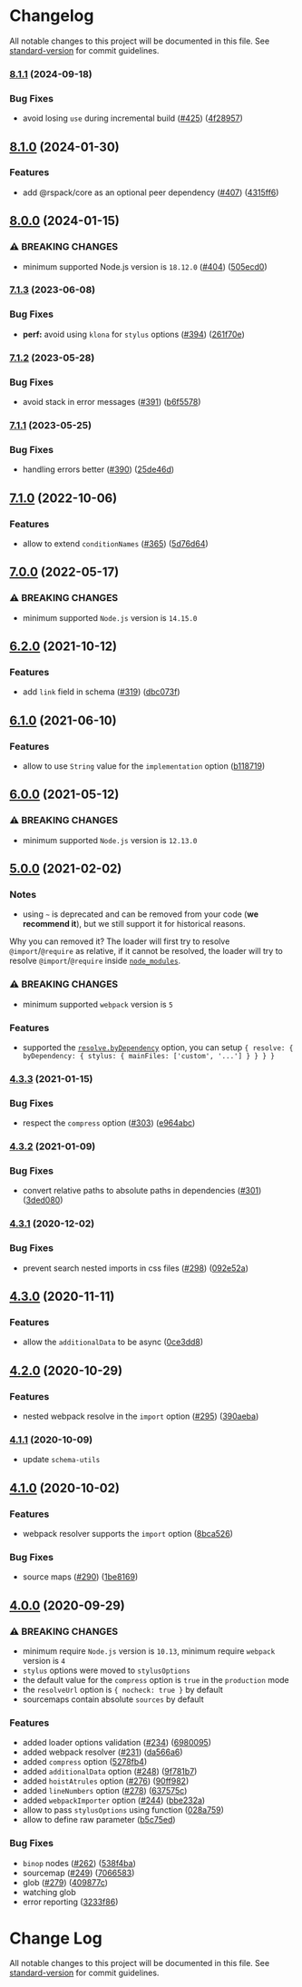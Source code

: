 # Changelog

All notable changes to this project will be documented in this file. See [standard-version](https://github.com/conventional-changelog/standard-version) for commit guidelines.

### [8.1.1](https://github.com/webpack-contrib/stylus-loader/compare/v8.1.0...v8.1.1) (2024-09-18)


### Bug Fixes

* avoid losing `use` during incremental build ([#425](https://github.com/webpack-contrib/stylus-loader/issues/425)) ([4f28957](https://github.com/webpack-contrib/stylus-loader/commit/4f28957af51522d4ab2fc8f591d11f53191d66b8))

## [8.1.0](https://github.com/webpack-contrib/stylus-loader/compare/v8.0.0...v8.1.0) (2024-01-30)


### Features

* add @rspack/core as an optional peer dependency ([#407](https://github.com/webpack-contrib/stylus-loader/issues/407)) ([4315ff6](https://github.com/webpack-contrib/stylus-loader/commit/4315ff62556ba33b3c95f5807f253ca4585f9808))

## [8.0.0](https://github.com/webpack-contrib/stylus-loader/compare/v7.1.3...v8.0.0) (2024-01-15)


### ⚠ BREAKING CHANGES

* minimum supported Node.js version is `18.12.0` ([#404](https://github.com/webpack-contrib/stylus-loader/issues/404)) ([505ecd0](https://github.com/webpack-contrib/stylus-loader/commit/505ecd009090e93597c6931ad1ec621c8e9240e5))

### [7.1.3](https://github.com/webpack-contrib/stylus-loader/compare/v7.1.2...v7.1.3) (2023-06-08)


### Bug Fixes

* **perf:** avoid using `klona` for `stylus` options ([#394](https://github.com/webpack-contrib/stylus-loader/issues/394)) ([261f70e](https://github.com/webpack-contrib/stylus-loader/commit/261f70edaaa2435f3fe2637abadba2e6a84dc1a9))

### [7.1.2](https://github.com/webpack-contrib/stylus-loader/compare/v7.1.1...v7.1.2) (2023-05-28)


### Bug Fixes

* avoid stack in error messages ([#391](https://github.com/webpack-contrib/stylus-loader/issues/391)) ([b6f5578](https://github.com/webpack-contrib/stylus-loader/commit/b6f55783df2b4233383d96fad574906f6ccb26b8))

### [7.1.1](https://github.com/webpack-contrib/stylus-loader/compare/v7.1.0...v7.1.1) (2023-05-25)


### Bug Fixes

* handling errors better ([#390](https://github.com/webpack-contrib/stylus-loader/issues/390)) ([25de46d](https://github.com/webpack-contrib/stylus-loader/commit/25de46dcff4a9d989a706fc198919f0e5cf07efa))

## [7.1.0](https://github.com/webpack-contrib/stylus-loader/compare/v7.0.0...v7.1.0) (2022-10-06)


### Features

* allow to extend `conditionNames` ([#365](https://github.com/webpack-contrib/stylus-loader/issues/365)) ([5d76d64](https://github.com/webpack-contrib/stylus-loader/commit/5d76d646585a80b3b5729540850c1f66fdf9aaf0))

## [7.0.0](https://github.com/webpack-contrib/stylus-loader/compare/v6.2.0...v7.0.0) (2022-05-17)

### ⚠ BREAKING CHANGES

* minimum supported `Node.js` version is `14.15.0`

## [6.2.0](https://github.com/webpack-contrib/stylus-loader/compare/v6.1.0...v6.2.0) (2021-10-12)


### Features

* add `link` field in schema ([#319](https://github.com/webpack-contrib/stylus-loader/issues/319)) ([dbc073f](https://github.com/webpack-contrib/stylus-loader/commit/dbc073f942af280fec2e72365f42ab92eb9ef7b3))

## [6.1.0](https://github.com/webpack-contrib/stylus-loader/compare/v6.0.0...v6.1.0) (2021-06-10)


### Features

* allow to use `String` value for the `implementation` option ([b118719](https://github.com/webpack-contrib/stylus-loader/commit/b1187196de0755417f12d81aa72ea2629d946371))

## [6.0.0](https://github.com/webpack-contrib/stylus-loader/compare/v5.0.0...v6.0.0) (2021-05-12)


### ⚠ BREAKING CHANGES

* minimum supported `Node.js` version is `12.13.0`

## [5.0.0](https://github.com/webpack-contrib/stylus-loader/compare/v4.3.3...v5.0.0) (2021-02-02)


### Notes

* using `~` is deprecated and can be removed from your code (**we recommend it**), but we still support it for historical reasons. 

Why you can removed it?
The loader will first try to resolve `@import`/`@require` as relative, if it cannot be resolved, the loader will try to resolve `@import`/`@require` inside [`node_modules`](https://webpack.js.org/configuration/resolve/#resolve-modules).

### ⚠ BREAKING CHANGES

* minimum supported `webpack` version is `5`

### Features

* supported the [`resolve.byDependency`](https://webpack.js.org/configuration/resolve/#resolvebydependency) option, you can setup `{ resolve: { byDependency: { stylus: { mainFiles: ['custom', '...'] } } } }`

### [4.3.3](https://github.com/webpack-contrib/stylus-loader/compare/v4.3.2...v4.3.3) (2021-01-15)


### Bug Fixes

* respect the `compress` option ([#303](https://github.com/webpack-contrib/stylus-loader/issues/303)) ([e964abc](https://github.com/webpack-contrib/stylus-loader/commit/e964abcf18147c1a3894e47cc9e8970379ae33e6))

### [4.3.2](https://github.com/webpack-contrib/stylus-loader/compare/v4.3.1...v4.3.2) (2021-01-09)


### Bug Fixes

* convert relative paths to absolute paths in dependencies ([#301](https://github.com/webpack-contrib/stylus-loader/issues/301)) ([3ded080](https://github.com/webpack-contrib/stylus-loader/commit/3ded080fdc0425c3ebdf41f3204a36bae2eaa02c))

### [4.3.1](https://github.com/webpack-contrib/stylus-loader/compare/v4.3.0...v4.3.1) (2020-12-02)


### Bug Fixes

* prevent search nested imports in css files ([#298](https://github.com/webpack-contrib/stylus-loader/issues/298)) ([092e52a](https://github.com/webpack-contrib/stylus-loader/commit/092e52a5463f7997b3a9545bf636f3bee8fd9dd3))

## [4.3.0](https://github.com/webpack-contrib/stylus-loader/compare/v4.2.0...v4.3.0) (2020-11-11)


### Features

* allow the `additionalData` to be async ([0ce3dd8](https://github.com/webpack-contrib/stylus-loader/commit/0ce3dd83cf0b3135272cc6bdb045663c09288fec))

## [4.2.0](https://github.com/webpack-contrib/stylus-loader/compare/v4.1.1...v4.2.0) (2020-10-29)


### Features

* nested webpack resolve in the `import` option ([#295](https://github.com/webpack-contrib/stylus-loader/issues/295)) ([390aeba](https://github.com/webpack-contrib/stylus-loader/commit/390aeba85ab3f29f86e18f9b94d36c403091e560))

### [4.1.1](https://github.com/webpack-contrib/stylus-loader/compare/v4.1.0...v4.1.1) (2020-10-09)

* update `schema-utils`

## [4.1.0](https://github.com/webpack-contrib/stylus-loader/compare/v4.0.0...v4.1.0) (2020-10-02)


### Features

* webpack resolver supports the `import` option ([8bca526](https://github.com/webpack-contrib/stylus-loader/commit/8bca5262b5b3223108d14f8e10617ae6ca8dd85f))


### Bug Fixes

* source maps ([#290](https://github.com/webpack-contrib/stylus-loader/issues/290)) ([1be8169](https://github.com/webpack-contrib/stylus-loader/commit/1be8169c888d1a8e3531e79ebe1e1ef53d7821e7))

## [4.0.0](https://github.com/webpack-contrib/stylus-loader/compare/v3.0.2...v4.0.0) (2020-09-29)


### ⚠ BREAKING CHANGES

* minimum require `Node.js` version is `10.13`, minimum require `webpack` version is `4`
* `stylus` options were moved to `stylusOptions`
* the default value for the `compress` option is `true` in the `production` mode
* the `resolveUrl` option is `{ nocheck: true }` by default
* sourcemaps contain absolute `sources` by default

### Features

* added loader options validation ([#234](https://github.com/webpack-contrib/stylus-loader/issues/234)) ([6980095](https://github.com/webpack-contrib/stylus-loader/commit/6980095a97819a816fb8418d8252b4ee7779eec8))
* added webpack resolver ([#231](https://github.com/webpack-contrib/stylus-loader/issues/231)) ([da566a6](https://github.com/webpack-contrib/stylus-loader/commit/da566a6da8047c5ffaae8b97f075f896e0152486))
* added `compress` option ([5278fb4](https://github.com/webpack-contrib/stylus-loader/commit/5278fb452a7411078839e83a8b045d516683b412))
* added `additionalData` option ([#248](https://github.com/webpack-contrib/stylus-loader/issues/248)) ([9f781b7](https://github.com/webpack-contrib/stylus-loader/commit/9f781b706ab971abdf99440ee1b5d8157206638f))
* added `hoistAtrules` option ([#276](https://github.com/webpack-contrib/stylus-loader/issues/276)) ([90ff982](https://github.com/webpack-contrib/stylus-loader/commit/90ff9822736943a2c03bdcd0d3a4740cd3811484))
* added `lineNumbers` option ([#278](https://github.com/webpack-contrib/stylus-loader/issues/278)) ([637575c](https://github.com/webpack-contrib/stylus-loader/commit/637575c7a7a8e6889df639fa4d0f0255649823dd))
* added `webpackImporter` option ([#244](https://github.com/webpack-contrib/stylus-loader/issues/244)) ([bbe232a](https://github.com/webpack-contrib/stylus-loader/commit/bbe232ad8d363f0d2cb7e55f85f10bd3cd8886e4))
* allow to pass `stylusOptions` using function ([028a759](https://github.com/webpack-contrib/stylus-loader/commit/028a7595e77b2532ee497df52ab8611de69dfd5f))
* allow to define raw parameter ([b5c75ed](https://github.com/webpack-contrib/stylus-loader/commit/b5c75edab99494cb1d3dfad496e409c2930e8027))

### Bug Fixes

* `binop` nodes ([#262](https://github.com/webpack-contrib/stylus-loader/issues/262)) ([538f4ba](https://github.com/webpack-contrib/stylus-loader/commit/538f4ba8d50a97808f6ea97cfcbe569d0b853f46))
* sourcemap ([#249](https://github.com/webpack-contrib/stylus-loader/issues/249)) ([7066583](https://github.com/webpack-contrib/stylus-loader/commit/7066583250e37547d2e666939537a48c92767924))
* glob ([#279](https://github.com/webpack-contrib/stylus-loader/issues/279)) ([409877c](https://github.com/webpack-contrib/stylus-loader/commit/409877cc5f0ee57d4cc20588b1603539491a7f42))
* watching glob
* error reporting ([3233f86](https://github.com/webpack-contrib/stylus-loader/commit/3233f861d4e935e19fbede34127ca1a4c82997d8))

# Change Log

All notable changes to this project will be documented in this file. See [standard-version](https://github.com/conventional-changelog/standard-version) for commit guidelines.
